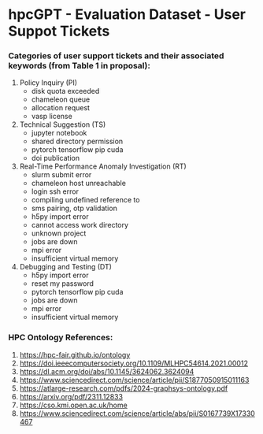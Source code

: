 # hpcGPT - Evaluation Dataset - User Suppot Tickets

### Categories of user support tickets and their associated keywords (from Table 1 in proposal):
1. Policy Inquiry (PI)
   - disk quota exceeded
   - chameleon queue
   - allocation request
   - vasp license
2. Technical Suggestion (TS)
   - jupyter notebook
   - shared directory permission
   - pytorch tensorflow pip cuda
   - doi publication
3. Real-Time Performance Anomaly Investigation (RT)
   - slurm submit error
   - chameleon host unreachable
   - login ssh error
   - compiling undefined reference to
   - sms pairing, otp validation
   - h5py import error
   - cannot access work directory
   - unknown project
   - jobs are down
   - mpi error
   - insufficient virtual memory
4. Debugging and Testing (DT)
   - h5py import error
   - reset my password
   - pytorch tensorflow pip cuda
   - jobs are down
   - mpi error
   - insufficient virtual memory

### HPC Ontology References:
1. https://hpc-fair.github.io/ontology
2. https://doi.ieeecomputersociety.org/10.1109/MLHPC54614.2021.00012
3. https://dl.acm.org/doi/abs/10.1145/3624062.3624094
4. https://www.sciencedirect.com/science/article/pii/S1877050915011163
5. https://atlarge-research.com/pdfs/2024-graphsys-ontology.pdf
6. https://arxiv.org/pdf/2311.12833
7. https://cso.kmi.open.ac.uk/home
8. https://www.sciencedirect.com/science/article/abs/pii/S0167739X17330467
